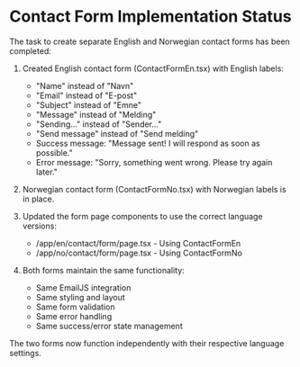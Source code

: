 # Contact Form Implementation Status

The task to create separate English and Norwegian contact forms has been completed:

1. Created English contact form (ContactFormEn.tsx) with English labels:
   - "Name" instead of "Navn"
   - "Email" instead of "E-post"
   - "Subject" instead of "Emne"
   - "Message" instead of "Melding"
   - "Sending..." instead of "Sender..."
   - "Send message" instead of "Send melding"
   - Success message: "Message sent! I will respond as soon as possible."
   - Error message: "Sorry, something went wrong. Please try again later."

2. Norwegian contact form (ContactFormNo.tsx) with Norwegian labels is in place.

3. Updated the form page components to use the correct language versions:
   - /app/en/contact/form/page.tsx - Using ContactFormEn
   - /app/no/contact/form/page.tsx - Using ContactFormNo

4. Both forms maintain the same functionality:
   - Same EmailJS integration
   - Same styling and layout
   - Same form validation
   - Same error handling
   - Same success/error state management

The two forms now function independently with their respective language settings.

